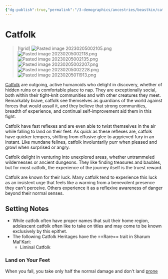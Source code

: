 ```yaml
---
{"dg-publish":true,"permalink":"/3-demographics/ancestries/beastkin/catfolk/","noteIcon":""}
---
```


# Catfolk

>[!grid]
>![Pasted image 20230205002105.png](/img/user/x.%20Assets/Attachments/Pasted%20image%2020230205002105.png)
>![Pasted image 20230205002118.png](/img/user/x.%20Assets/Attachments/Pasted%20image%2020230205002118.png)
>![Pasted image 20230205002135.png](/img/user/x.%20Assets/Attachments/Pasted%20image%2020230205002135.png)
>![Pasted image 20230205002207.png](/img/user/x.%20Assets/Attachments/Pasted%20image%2020230205002207.png)
>![Pasted image 20230205002228.png](/img/user/x.%20Assets/Attachments/Pasted%20image%2020230205002228.png)
>![Pasted image 20230205011913.png](/img/user/x.%20Assets/Attachments/Pasted%20image%2020230205011913.png)

[Catfolk](https://2e.aonprd.com/Ancestries.aspx?ID=17) are outgoing, active humanoids who delight in discovery, whether of hidden ruins or a comfortable place to nap. They are exceptionally social, both within their tight-knit communities and with other creatures they meet. Remarkably brave, catfolk see themselves as guardians of the world against forces that would assail it, and they believe that strong communities, breadth of experience, and continual self-improvement aid them in this fight. 

Catfolk have fast reflexes and are even able to twist themselves in the air while falling to land on their feet. As quick as these reflexes are, catfolk have quicker tempers, shifting from effusive glee to aggrieved fury in an instant. Like mundane felines, catfolk involuntarily purr when pleased and growl when surprised or angry. 

Catfolk delight in venturing into unexplored areas, whether untrammeled wildernesses or ancient dungeons. They like finding treasures and baubles, but for most catfolk, the experience of the journey itself is the truest reward.

Catfolk are known for their luck. Many catfolk tend to experience this luck as an insistent urge that feels like a warning from a benevolent presence they can't perceive. Others experience it as a reflexive awareness of danger beyond their normal senses.

## Setting Notes

- While catfolk often have proper names that suit their home region, adolescent catfolk often like to take on titles and may come to  be known exclusively by this epithet.
- The following Catfolk Heritages have the ==Rare== trait in Sharum Mal'Kari:
	- Liminal Catfolk

### Land on Your Feet

When you fall, you take only half the normal damage and don't land [prone](https://2e.aonprd.com/Conditions.aspx?ID=31)

